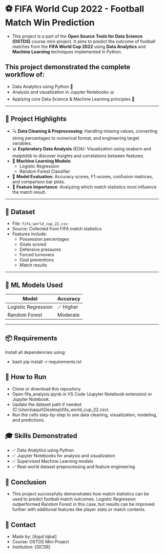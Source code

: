 # ⚽ FIFA World Cup 2022 - Football Match Win Prediction

- This project is a part of the **Open Source Tools for Data Science (OSTDS)** course mini-project. It aims to predict the outcome of football matches from the **FIFA World Cup 2022** using **Data Analytics** and **Machine Learning** techniques implemented in Python.

## This project demonstrated the complete workflow of:

- Data Analytics using Python 🐍
- Analysis and visualization in Jupyter Notebooks 📊
- Applying core Data Science & Machine Learning principles 🤖

---

## 📌 Project Highlights

- 🔍 **Data Cleaning & Preprocessing**: Handling missing values, converting string percentages to numerical format, and engineering target variables.
- 📊 **Exploratory Data Analysis** (EDA): Visualization using seaborn and matplotlib to discover insights and correlations between features.
- 🧠 **Machine Learning Models**:
  - Logistic Regression
  - Random Forest Classifier
- 🧪 **Model Evaluation**: Accuracy scores, F1-scores, confusion matrices, and comparison bar plots.
- 🌟 **Feature Importance**: Analyzing which match statistics most influence the match result.

---

## 📂 Dataset

- File: `fifa_world_cup_22.csv`
- Source: Collected from FIFA match statistics
- Features include:
  - Possession percentages
  - Goals scored
  - Defensive pressures
  - Forced turnovers
  - Goal preventions
  - Match results

---

## 🧪 ML Models Used

| Model               | Accuracy  |
| ------------------- | --------- |
| Logistic Regression | ✅ Higher |
| Random Forest       | Moderate  |

---

## 📦 Requirements

Install all dependencies using:

- bash
  pip install -r requirements.txt

## 🚀 How to Run

- Clone or download this repository.
- Open fifa_analysis.ipynb in VS Code (Jupyter Notebook extension) or Jupyter Notebook.
- Update the dataset path if needed (C:\Users\aquil\Desktop\fifa_world_cup_22.csv).
- Run the cells step-by-step to see data cleaning, visualization, modeling, and predictions.

## 🎓 Skills Demonstrated

- ✅ Data Analytics using Python
- ✅ Jupyter Notebooks for analysis and visualization
- ✅ Supervised Machine Learning models
- ✅ Real-world dataset preprocessing and feature engineering

## 🏁 Conclusion

- This project successfully demonstrates how match statistics can be used to predict football match outcomes. Logistic Regression outperformed Random Forest in this case, but results can be improved further with additional features like player stats or match contexts.

## 📧 Contact

- Made by: [Aquil Iqbal]
- Course: OSTDS Mini Project
- Institution: [SICSR]
